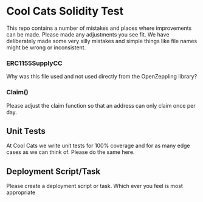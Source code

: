 # Cool Cats Solidity Test

This repo contains a number of mistakes and places where improvements can be made. Please made any adjustments you see fit.
We have deliberately made some very silly mistakes and simple things like file names might be wrong or inconsistent.

### ERC1155SupplyCC

Why was this file used and not used directly from the OpenZeppling library?

### Claim()

Please adjust the claim function so that an address can only claim once per day.

## Unit Tests

At Cool Cats we write unit tests for 100% coverage and for as many edge cases as we can think of. Please do the same here.

## Deployment Script/Task

Please create a deployment script or task. Which ever you feel is most appropriate
